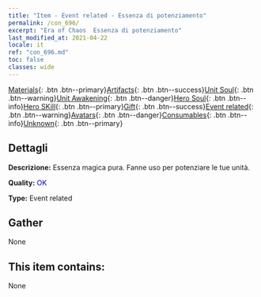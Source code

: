 ```yaml
---
title: "Item - Event related - Essenza di potenziamento"
permalink: /con_696/
excerpt: "Era of Chaos  Essenza di potenziamento"
last_modified_at: 2021-04-22
locale: it
ref: "con_696.md"
toc: false
classes: wide
---
```

 [Materials](/ItemsIT/){: .btn .btn--primary}[Artifacts](/ItemsIT/Artifacts/){: .btn .btn--success}[Unit Soul](/ItemsIT/UnitSoul/){: .btn .btn--warning}[Unit Awakening](/ItemsIT/UnitAwakening/){: .btn .btn--danger}[Hero Soul](/ItemsIT/HeroSoul/){: .btn .btn--info}[Hero SKill](/ItemsIT/HeroSkill/){: .btn .btn--primary}[Gift](/ItemsIT/Gift/){: .btn .btn--success}[Event related](/ItemsIT/Events/){: .btn .btn--warning}[Avatars](/ItemsIT/Avatars/){: .btn .btn--danger}[Consumables](/ItemsIT/Consumables/){: .btn .btn--info}[Unknown](/ItemsIT/Unknown/){: .btn .btn--primary}

## Dettagli
 **Descrizione:** Essenza magica pura. Fanne uso per potenziare le tue unità.

 **Quality:** <span style="color: #0000CD">OK</span>

 **Type:** Event related

## Gather

  None

## This item contains:

  None

